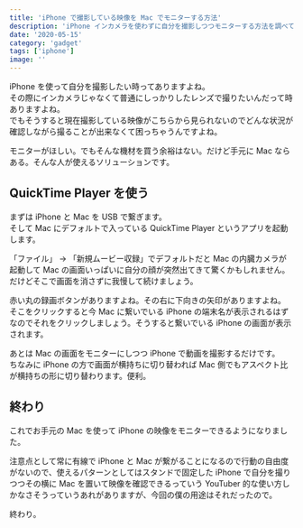```yaml
---
title: 'iPhone で撮影している映像を Mac でモニターする方法'
description: 'iPhone インカメラを使わずに自分を撮影しつつモニターする方法を調べていて見つけたので共有。'
date: '2020-05-15'
category: 'gadget'
tags: ['iphone']
image: ''
---
```


iPhone を使って自分を撮影したい時ってありますよね。  
その際にインカメラじゃなくて普通にしっかりしたレンズで撮りたいんだって時ありますよね。  
でもそうすると現在撮影している映像がこちらから見られないのでどんな状況が確認しながら撮ることが出来なくて困っちゃうんですよね。

モニターがほしい。でもそんな機材を買う余裕はない。だけど手元に Mac ならある。そんな人が使えるソリューションです。

## QuickTime Player を使う

まずは iPhone と Mac を USB で繋ぎます。  
そして Mac にデフォルトで入っている QuickTime Player というアプリを起動します。

「ファイル」 -> 「新規ムービー収録」でデフォルトだと Mac の内臓カメラが起動して Mac の画面いっぱいに自分の顔が突然出てきて驚くかもしれません。だけどそこで画面を消さずに我慢して続けましょう。

赤い丸の録画ボタンがありますよね。その右に下向きの矢印がありますよね。  
そこをクリックすると今 Mac に繋いでいる iPhone の端末名が表示されるはずなのでそれをクリックしましょう。そうすると繋いでいる iPhone の画面が表示されます。

あとは Mac の画面をモニターにしつつ iPhone で動画を撮影するだけです。  
ちなみに iPhone の方で画面が横持ちに切り替われば Mac 側でもアスペクト比が横持ちの形に切り替わります。便利。

## 終わり

これでお手元の Mac を使って iPhone の映像をモニターできるようになりました。

注意点として常に有線で iPhone と Mac が繋がることになるので行動の自由度がないので、使えるパターンとしてはスタンドで固定した iPhone で自分を撮りつつその横に Mac を置いて映像を確認できるっていう YouTuber 的な使い方しかなさそうっていうあれがありますが、今回の僕の用途はそれだったので。

終わり。
